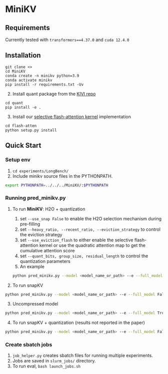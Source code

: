 # MiniKV
## Requirements
Currently tested with `transformers==4.37.0` and `cuda 12.4.0`

## Installation
```
git clone <>
cd MiniKV
conda create -n minikv python=3.9
conda activate minikv
pip install -r requirements.txt -Uv
```
2. Install quant package from the [KIVI repo](https://github.com/jy-yuan/KIVI/tree/main/quant)
```
cd quant
pip install -e .
```
3. Install our [selective flash-attention kernel](https://github.com/jpli02/flash-attention/tree/accum) implementation
```
cd flash-atten
python setup.py install
```

## Quick Start
### Setup env
1. `cd experiments/LongBench/`
2. Include minikv source files in the PYTHONPATH.
```bash
export PYTHONPATH=../../../MiniKV/:$PYTHONPATH
```

### Running pred_minikv.py
1. To run **MiniKV**: H2O + quantization
   1. set `--use_snap False` to enable the H2O selection mechanism during pre-filling
   2. set `--heavy_ratio, --recent_ratio, --eviction_strategy` to control the eviction strategy
   3. set `--use_eviction_flash` to either enable the selective flash-attention kernel or use the quadratic attention map to get the cumulative attention score
   4. set `--quant_bits, group_size, residual_length` to control the quantization parameters
   5. An example
    ```bash
    python pred_minikv.py --model <model_name_or_path> --e --full_model False --use_snap False --heavy_ratio 0.25 --recent_ratio 0.25 --eviction_strategy uniform/pyramid --use_eviction_flash False/True --quant_bits 2 --group_size 16 --residual_length 128
    ```

2. To run snapKV
```bash
python pred_minikv.py --model <model_name_or_path> --e --full_model False --use_snap True --prompt_sparsity_ratio 0.4 --quant_bits 16
```

3. Uncompressed model
```bash
python pred_minikv.py --model <model_name_or_path> --e --full_model True
```

4. To run snapKV + quantization (results not reported in the paper)
```bash
python pred_minikv.py --model <model_name_or_path> --e --full_model False --use_snap False --heavy_ratio 0.2 --recent_ratio 0.2 --eviction_strategy uniform/pyramid --use_eviction_flash False/True --quant_bits 16
```

### Create sbatch jobs
1. `job_helper.py` creates sbatch files for running multiple experiments.
2. Jobs are saved in `slurm_jobs/` directory.
3. To run eval, ```bash launch_jobs.sh```
